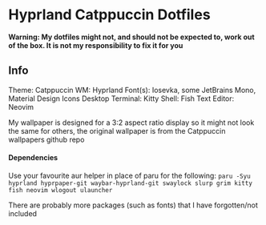 # Hyprland Catppuccin Dotfiles
**Warning: My dotfiles might not, and should not be expected to, work out of the box. It is not my responsibility to fix it for you**

## Info
Theme: Catppuccin
WM: Hyprland
Font(s): Iosevka, some JetBrains Mono, Material Design Icons Desktop
Terminal: Kitty
Shell: Fish
Text Editor: Neovim

My wallpaper is designed for a 3:2 aspect ratio display so it might not look the same for others, the original wallpaper is from the Catppuccin wallpapers github repo 

#### Dependencies
Use your favourite aur helper in place of paru for the following:
`paru -Syu hyprland hyprpaper-git waybar-hyprland-git swaylock slurp grim kitty fish neovim wlogout ulauncher`

There are probably more packages (such as fonts) that I have forgotten/not included
